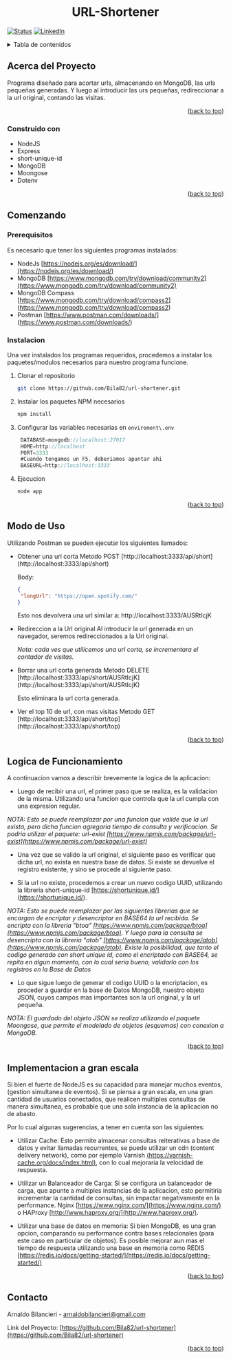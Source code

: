 <a name="readme-top"></a>

<h1 align="center"> URL-Shortener </h1> 

 <!-- PROJECT SHIELDS -->
[![Status][status-shield]][status-url]
[![LinkedIn][linkedin-shield]][linkedin-url]

<!-- TABLE OF CONTENTS -->
<details>
  <summary>Tabla de contenidos</summary>
  <ol>
    <li>
      <a href="#acerca-del-proyecto">Acerca del proyecto</a>
      <ul>
        <li><a href="#construido-con">Construido con</a></li>
      </ul>
    </li>
    <li>
      <a href="#comenzando">Comenzando</a>
      <ul>
        <li><a href="#prerequisitos">Prerequisitos</a></li>
        <li><a href="#instalacion">Instalacion</a></li>
      </ul>
    </li>
    <li><a href="#modo-de-uso">Modo de Uso</a></li>
    <li><a href="#contacto">Contacto</a></li>
    <li><a href="#logica-de-funcionamiento">Logica de Funcionamiento</a></li>
    <li><a href="#implementacion-a-gran-escala">Implementacion a gran escala</a></li>
  </ol>
</details>

<!-- ABOdUT THE PROJECT -->
## Acerca del Proyecto

Programa diseñado para acortar urls, almacenando en MongoDB, las urls pequeñas generadas. Y luego al introducir las urs pequeñas, redireccionar a la url original, contando las visitas.

<p align="right">(<a href="#readme-top">back to top</a>)</p>

### Construido con

* NodeJS
* Express
* short-unique-id
* MongoDB
* Moongose
* Dotenv

<p align="right">(<a href="#readme-top">back to top</a>)</p>

<!-- GETTING STARTED -->
## Comenzando

### Prerequisitos

Es necesario que tener los siguientes programas instalados:
* NodeJs [https://nodejs.org/es/download/](https://nodejs.org/es/download/)
* MongoDB [https://www.mongodb.com/try/download/community2](https://www.mongodb.com/try/download/community2)
* MongoDB Compass [https://www.mongodb.com/try/download/compass2] (https://www.mongodb.com/try/download/compass2)
* Postman [https://www.postman.com/downloads/] (https://www.postman.com/downloads/)

### Instalacion

Una vez instalados los programas requeridos, procedemos a instalar los paquetes/modulos necesarios para nuestro programa funcione.

1. Clonar el repositorio
   ```sh
   git clone https://github.com/Bila82/url-shortener.git
   ```
2. Instalar los paquetes NPM necesarios
   ```sh
   npm install
   ```
3. Configurar las variables necesarias en `enviroment\.env`
   ```js
    DATABASE=mongodb://localhost:27017
    HOME=http://localhost
    PORT=3333
    #Cuando tengamos un F5, deberiamos apuntar ahi
    BASEURL=http://localhost:3333
   ```
4. Ejecucion
   ```sh
   node app
   ``` 

<p align="right">(<a href="#readme-top">back to top</a>)</p>

<!-- USAGE EXAMPLES -->
## Modo de Uso

Utilizando Postman se pueden ejecutar los siguientes llamados:

* Obtener una url corta
  Metodo POST  [http://localhost:3333/api/short] (http://localhost:3333/api/short)
  
  Body: 
  ```JSON
  {
   "longUrl": "https://open.spotify.com/"
  }
  ```
  Esto nos devolvera una url similar a:  http://localhost:3333/AUSRtIcjK 
  
* Redireccion a la Url original
  Al introducir la url generada en un navegador, seremos redireccionados a la Url original.
  
  _Nota: cada ves que utilicemos una url corta, se incrementara el contador de visitas._
  
* Borrar una url corta generada
  Metodo DELETE [http://localhost:3333/api/short/AUSRtIcjK] (http://localhost:3333/api/short/AUSRtIcjK)
  
  Esto eliminara la url corta generada.
  
* Ver el top 10 de url, con mas visitas
  Metodo GET [http://localhost:3333/api/short/top] (http://localhost:3333/api/short/top)

<p align="right">(<a href="#readme-top">back to top</a>)</p>

<!-- LOGIC -->
## Logica de Funcionamiento

A continuacion vamos a describir brevemente la logica de la aplicacion:

* Luego de recibir una url, el primer paso que se realiza, es la validacion de la misma. Utilizando una funcion que controla que la url cumpla con una expresion regular.

_NOTA: Esto se puede reemplazar por una funcion que valide que la url exista, pero dicha funcion agregaria tiempo de consulta y verificacion. Se podria utilizar el paquete: url-exist [https://www.npmjs.com/package/url-exist](https://www.npmjs.com/package/url-exist)_

* Una vez que se valido la url original, el siguiente paso es verificar que dicha url, no exista en nuestra base de datos. Si existe se devuelve el registro existente, y sino se procede al siguiente paso.

* Si la url no existe, procedemos a crear un nuevo codigo UUID, utilizando la libreria short-unique-id [https://shortunique.id/] (https://shortunique.id/).

_NOTA: Esto se puede reemplazar por las siguientes librerias que se encargan de encriptar y desencriptar en BASE64 la url recibida. Se encripta con la libreria "btoa" [https://www.npmjs.com/package/btoa](https://www.npmjs.com/package/btoa). Y luego para la consulta se desencripta con la libreria "atob" [https://www.npmjs.com/package/atob](https://www.npmjs.com/package/atob).
Existe la posibilidad, que tanto el codigo generado con short unique id, como el encriptado con BASE64, se repita en algun momento, con lo cual seria bueno, validarlo con los registros en la Base de Datos_

* Lo que sigue luego de generar el codigo UUID o la encriptacion, es proceder a guardar en la base de Datos MongoDB, nuestro objeto JSON, cuyos campos mas importantes son la url original, y la url pequeña.

_NOTA: El guardado del objeto JSON se realiza utilizando el paquete Moongose, que permite el modelado de objetos (esquemas) con conexion a MongoDB._

<p align="right">(<a href="#readme-top">back to top</a>)</p>

<!-- IMPLEMENTATION -->
## Implementacion a gran escala

Si bien el fuerte de NodeJS es su capacidad para manejar muchos eventos, (gestion simultanea de eventos). Si se piensa a gran escala, en una gran cantidad de usuarios conectados, que realicen multiples consultas de manera simultanea, es probable que una sola instancia de la aplicacion no de abasto.

Por lo cual algunas sugerencias, a tener en cuenta son las siguientes:

* Utilizar Cache: Esto permite almacenar consultas reiterativas a base de datos y evitar llamadas recurrentes, se puede utilizar un cdn (content delivery network), como por ejemplo Varnish [(https://varnish-cache.org/docs/index.html)](https://varnish-cache.org/docs/index.html), con lo cual mejoraria la velocidad de respuesta.

* Utilizar un Balanceador de Carga: Si se configura un balanceador de carga, que apunte a multiples instancias de la aplicacion, esto permitiria incrementar la cantidad de consultas, sin impactar negativamente en la performance. Nginx [https://www.nginx.com/](https://www.nginx.com/) o HAProxy [http://www.haproxy.org/](http://www.haproxy.org/).

* Utilizar una base de datos en memoria: Si bien MongoDB, es una gran opcion, comparando su performance contra bases relacionales (para este caso en particular de objetos). Es posible mejorar aun mas el tiempo de respuesta utilizando una base en memoria como REDIS [https://redis.io/docs/getting-started/](https://redis.io/docs/getting-started/)

<p align="right">(<a href="#readme-top">back to top</a>)</p>

<!-- CONTACT -->
## Contacto

Arnaldo Bilancieri -  arnaldobilancieri@gmail.com

Link del Proyecto: [https://github.com/Bila82/url-shortener](https://github.com/Bila82/url-shortener)

<p align="right">(<a href="#readme-top">back to top</a>)</p>


<!-- MARKDOWN LINKS-->
<!-- https://www.markdownguide.org/basic-syntax/#reference-style-links -->
[status-shield]: https://img.shields.io/badge/Status-Finalizado-green
[status-url]: Finalizado
[linkedin-shield]: https://img.shields.io/badge/-LinkedIn-black.svg?style=for-the-badge&logo=linkedin&colorB=555
[linkedin-url]: https://www.linkedin.com/in/arnaldo-gabriel-bilancieri-99b24011/
